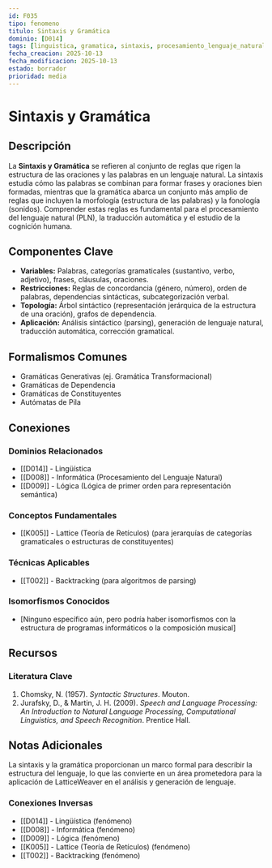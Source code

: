 ```yaml
---
id: F035
tipo: fenomeno
titulo: Sintaxis y Gramática
dominio: [D014]
tags: [linguistica, gramatica, sintaxis, procesamiento_lenguaje_natural]
fecha_creacion: 2025-10-13
fecha_modificacion: 2025-10-13
estado: borrador
prioridad: media
---
```


# Sintaxis y Gramática

## Descripción

La **Sintaxis y Gramática** se refieren al conjunto de reglas que rigen la estructura de las oraciones y las palabras en un lenguaje natural. La sintaxis estudia cómo las palabras se combinan para formar frases y oraciones bien formadas, mientras que la gramática abarca un conjunto más amplio de reglas que incluyen la morfología (estructura de las palabras) y la fonología (sonidos). Comprender estas reglas es fundamental para el procesamiento del lenguaje natural (PLN), la traducción automática y el estudio de la cognición humana.

## Componentes Clave

- **Variables:** Palabras, categorías gramaticales (sustantivo, verbo, adjetivo), frases, cláusulas, oraciones.
- **Restricciones:** Reglas de concordancia (género, número), orden de palabras, dependencias sintácticas, subcategorización verbal.
- **Topología:** Árbol sintáctico (representación jerárquica de la estructura de una oración), grafos de dependencia.
- **Aplicación:** Análisis sintáctico (parsing), generación de lenguaje natural, traducción automática, corrección gramatical.

## Formalismos Comunes

- Gramáticas Generativas (ej. Gramática Transformacional)
- Gramáticas de Dependencia
- Gramáticas de Constituyentes
- Autómatas de Pila

## Conexiones

### Dominios Relacionados
- [[D014]] - Lingüística
- [[D008]] - Informática (Procesamiento del Lenguaje Natural)
- [[D009]] - Lógica (Lógica de primer orden para representación semántica)

### Conceptos Fundamentales
- [[K005]] - Lattice (Teoría de Retículos) (para jerarquías de categorías gramaticales o estructuras de constituyentes)

### Técnicas Aplicables
- [[T002]] - Backtracking (para algoritmos de parsing)

### Isomorfismos Conocidos
- [Ninguno específico aún, pero podría haber isomorfismos con la estructura de programas informáticos o la composición musical]

## Recursos

### Literatura Clave
1.  Chomsky, N. (1957). *Syntactic Structures*. Mouton.
2.  Jurafsky, D., & Martin, J. H. (2009). *Speech and Language Processing: An Introduction to Natural Language Processing, Computational Linguistics, and Speech Recognition*. Prentice Hall.

## Notas Adicionales

La sintaxis y la gramática proporcionan un marco formal para describir la estructura del lenguaje, lo que las convierte en un área prometedora para la aplicación de LatticeWeaver en el análisis y generación de lenguaje.

### Conexiones Inversas
- [[D014]] - Lingüística (fenómeno)
- [[D008]] - Informática (fenómeno)
- [[D009]] - Lógica (fenómeno)
- [[K005]] - Lattice (Teoría de Retículos) (fenómeno)
- [[T002]] - Backtracking (fenómeno)

